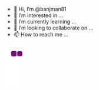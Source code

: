 - 👋 Hi, I’m @banjman81
- 👀 I’m interested in ...
- 🌱 I’m currently learning ...
- 💞️ I’m looking to collaborate on ...
- 📫 How to reach me ...

<!---
banjman81/banjman81 is a ✨ special ✨ repository because its `README.md` (this file) appears on your GitHub profile.
You can click the Preview link to take a look at your changes.
--->

![snake gif](https://github.com/banjman81/banjman81/blob/output/github-contribution-grid-snake.gif)
